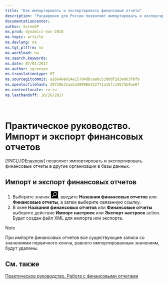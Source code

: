 ```yaml
---
title: "Как импортировать и экспортировать финансовые отчеты"
description: "Расширения для России позволяют импортировать и экспортировать финансовые отчеты в другие организации в базы данных."
documentationcenter: 
author: SorenGP
ms.prod: dynamics-nav-2018
ms.topic: article
ms.devlang: na
ms.tgt_pltfrm: na
ms.workload: na
ms.search.keywords: 
ms.date: 07/01/2017
ms.author: sgroespe
ms.translationtype: HT
ms.sourcegitcommit: a16640e014e157d4dbcaabc53d0df2d3e063f8f9
ms.openlocfilehash: 29719b31aab3d9998b422771a15fc14675b9ae0f
ms.contentlocale: ru-ru
ms.lasthandoff: 10/26/2017

---
```

# <a name="how-to-import-and-export-account-schedules"></a>Практическое руководство. Импорт и экспорт финансовых отчетов
[!INCLUDE[navnow](../../includes/navnow_md.md)] позволяет импортировать и экспортировать финансовые отчеты в другие организации в базы данных.  

## <a name="to-import-and-export-account-schedules"></a>Импорт и экспорт финансовых отчетов  

1.  Выберите значок ![Поиск страницы или отчета](../../media/ui-search/search_small.png "Значок поиска страницы или отчета"), введите **Названия финансовых отчетов** или **Финансовые отчеты**, а затем выберите связанную ссылку.  
2.  В окне **Названия финансовых отчетов** или **Финансовые отчеты** выберите действие **Импорт настроек** или **Экспорт настроек** action. Будет создан файл XML для импорта или экспорта.  

> [!NOTE]  
>  При импорте финансовых отчетов все существующие записи со значениями первичного ключа, равного импортированным значениям, будут удалены.  

## <a name="see-also"></a>См. также  
 [Практическое руководство. Работа с финансовыми отчетами](../../bi-how-work-account-schedule.md)

